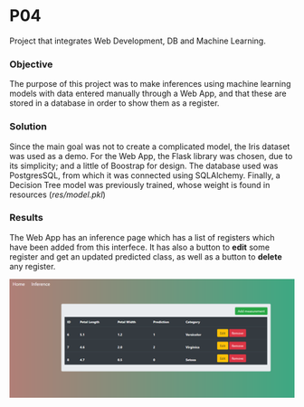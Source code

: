 # P04
Project that integrates Web Development, DB and Machine Learning.

### Objective
The purpose of this project was to make inferences using machine learning models with data entered manually through a Web App, and that these are stored in a database in order to show them as a register.

### Solution
Since the main goal was not to create a complicated model, the Iris dataset was used as a demo.
For the Web App, the Flask library was chosen, due to its simplicity; and a little of Boostrap for design. The database used was PostgresSQL, from which it was connected using SQLAlchemy. Finally, a Decision Tree model was previously trained, whose weight is found in resources (*res/model.pkl*)

### Results
The Web App has an inference page which has a list of registers which have been added from this interfece. It has also a button to **edit** some register and get an updated predicted class, as well as a button to **delete** any register.

![Alt text](imgs/WebApp.PNG?raw=true "Inference Page")
